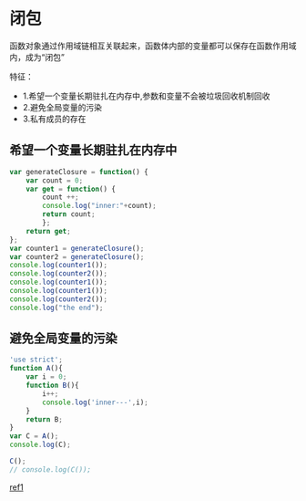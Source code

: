 # 闭包

函数对象通过作用域链相互关联起来，函数体内部的变量都可以保存在函数作用域内，成为“闭包”

特征：
+ 1.希望一个变量长期驻扎在内存中,参数和变量不会被垃圾回收机制回收
+ 2.避免全局变量的污染
+ 3.私有成员的存在


## 希望一个变量长期驻扎在内存中

```js
var generateClosure = function() {
	var count = 0;
	var get = function() {
		count ++;
		console.log("inner:"+count);
		return count;
	    };
	return get;
};
var counter1 = generateClosure();
var counter2 = generateClosure();
console.log(counter1());
console.log(counter2());
console.log(counter1());
console.log(counter1());
console.log(counter2());
console.log("the end");

```

## 避免全局变量的污染

```js
'use strict';
function A(){
	var i = 0;
	function B(){
		i++;
		console.log('inner---',i);
	}
	return B;
}
var C = A();
console.log(C);

C();
// console.log(C());

```

[ref1](https://segmentfault.com/a/1190000000652891)

